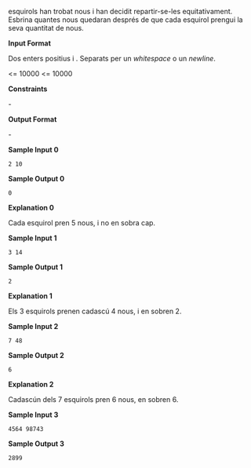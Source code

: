 esquirols han trobat  nous i han decidit repartir-se-les equitativament.
Esbrina quantes nous quedaran després de que cada esquirol prengui la
seva quantitat de nous.

**Input Format**

Dos enters positius  i . Separats per un *whitespace* o un *newline*.

\<= 10000  \<= 10000

**Constraints**

\-

**Output Format**

\-

**Sample Input 0**

    2 10

**Sample Output 0**

``` 
0
```

**Explanation 0**

Cada esquirol pren 5 nous, i no en sobra cap.

**Sample Input 1**

    3 14

**Sample Output 1**

``` 
2
```

**Explanation 1**

Els 3 esquirols prenen cadascú 4 nous, i en sobren 2.

**Sample Input 2**

    7 48

**Sample Output 2**

``` 
6
```

**Explanation 2**

Cadascún dels 7 esquirols pren 6 nous, en sobren 6.

**Sample Input 3**

    4564 98743

**Sample Output 3**

    2899
